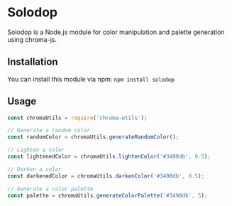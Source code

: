 # Solodop

Solodop is a Node.js module for color manipulation and palette generation using chroma-js.

## Installation

You can install this module via npm: `npm install solodop`

## Usage

```javascript
const chromaUtils = require('chroma-utils');

// Generate a random color
const randomColor = chromaUtils.generateRandomColor();

// Lighten a color
const lightenedColor = chromaUtils.lightenColor('#3498db', 0.5);

// Darken a color
const darkenedColor = chromaUtils.darkenColor('#3498db', 0.5);

// Generate a color palette
const palette = chromaUtils.generateColorPalette('#3498db', 5);
```